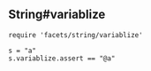 ## String#variablize

    require 'facets/string/variablize'

    s = "a"
    s.variablize.assert == "@a"

